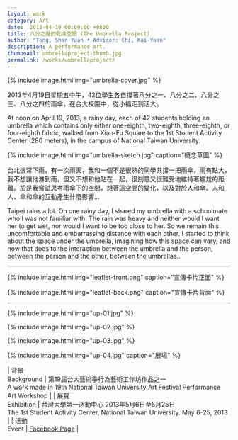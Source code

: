 ```yaml
---
layout: work 
category: Art
date:  2013-04-19 00:00:00 +0800
title: 八分之幾的乾燥空間 (The Umbrella Project)
author: "Teng, Shan-Yuan • Advisor: Chi, Kai-Yuan"
description: A performance art.
thumbnail: umbrellaproject-thumb.jpg
permalink: /works/umbrellaproject/
---
```


{% include image.html
           img="umbrella-cover.jpg" %}

2013年4月19日星期五中午，42位學生各自撐著八分之一、八分之二、八分之三、八分之四的雨傘，在台大校園中，從小福走到活大。

At noon on April 19, 2013, a rainy day, each of 42 students holding an umbrella which contains only either one-eighth, two-eighth, three-eighth, or four-eighth fabric, walked from Xiao-Fu Square to the 1st Student Activity Center (280 meters), in the campus of National Taiwan University.

{% include image.html
           img="umbrella-sketch.jpg"
           caption="概念草圖" %}

台北很常下雨，有一次雨天，我和一個不是很熟的同學共撐一把雨傘，雨有點大，我不想讓他淋到雨，但又不想和他貼在一起，很刻意又很難受地維持著尷尬的距離。於是我嘗試思考雨傘下的空間，想著這空間的變化，以及對於人和傘、人和人、傘和傘的互動產生什麼影響…

Taipei rains a lot. On one rainy day, I shared my umbrella with a schoolmate who I was not familiar with. The rain was heavy and neither would I want her to get wet, nor would I want to be too close to her. So we remain this uncomfortable and embarrassing distance with each other. I started to think about the space under the umbrella, imagining how this space can vary, and how that does to the interaction between the umbrella and the person, between the person and the other, between the umbrellas...

---

{% include image.html
           img="leaflet-front.png"
           caption="宣傳卡片正面" %}

{% include image.html
           img="leaflet-back.png"
           caption="宣傳卡片背面" %}

---

{% include image.html
           img="up-01.jpg" %}

{% include image.html
           img="up-02.jpg" %}

{% include image.html
           img="up-03.jpg" %}

{% include image.html
           img="up-04.jpg"
           caption="展場" %}

| 背景<br>Background  | 第19屆台大藝術季行為藝術工作坊作品之一<br>A work made in 19th National Taiwan University Art Festival Performance Art Workshop |
| 展覽<br>Exhibition | 台灣大學第一活動中心 2013年5月6日至5月25日<br>The 1st Student Activity Center, National Taiwan University. May 6-25, 2013 |
| 活動<br>Event | [Facebook Page](https://www.facebook.com/NTUArtFest.UmbrellaProject) |
